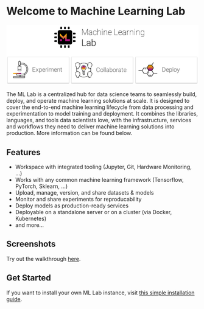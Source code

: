 # Welcome to Machine Learning Lab

![ML Lab Banner](images/lab-header.png)

The ML Lab is a centralized hub for data science teams to seamlessly build, deploy, and operate machine learning solutions at scale. It is designed to cover the end-to-end machine learning lifecycle from data processing and experimentation to model training and deployment. It combines the libraries, languages, and tools data scientists love, with the infrastructure, services and workflows they need to deliver machine learning solutions into production. More information can be found below.

## Features

- Workspace with integrated tooling (Jupyter, Git, Hardware Monitoring, ...)
- Works with any common machine learning framework (Tensorflow, PyTorch, Sklearn, ...)
- Upload, manage, version, and share datasets & models
- Monitor and share experiments for reproducability
- Deploy models as production-ready services
- Deployable on a standalone server or on a cluster (via Docker, Kubernetes)
- and more...

## Screenshots

<div class="slider" id="slider1">
    <!-- Slides -->
    <div style="background-image:url(images/lab-home.png)"></div>
    <div style="background-image:url(images/lab-workspace.png)"></div>
    <div style="background-image:url(images/lab-experiments.png)"></div>
    <div style="background-image:url(images/lab-models.png)"></div>
    <div style="background-image:url(images/lab-workspace-vnc.png)"></div>
    <!-- The Arrows -->
    <i class="left" class="arrows" style="z-index:2; position:absolute;"><svg viewBox="0 0 100 100"><path d="M 10,50 L 60,100 L 70,90 L 30,50  L 70,10 L 60,0 Z"></path></svg></i>
    <i class="right" class="arrows" style="z-index:2; position:absolute;"><svg viewBox="0 0 100 100"><path d="M 10,50 L 60,100 L 70,90 L 30,50  L 70,10 L 60,0 Z" transform="translate(100, 100) rotate(180) "></path></svg></i>
</div>

Try out the walkthrough [here](./walkthrough/lab-walkthrough/).

## Get Started

If you want to install your own ML Lab instance, visit [this simple installation guide](./getting-started/#install-ml-lab).